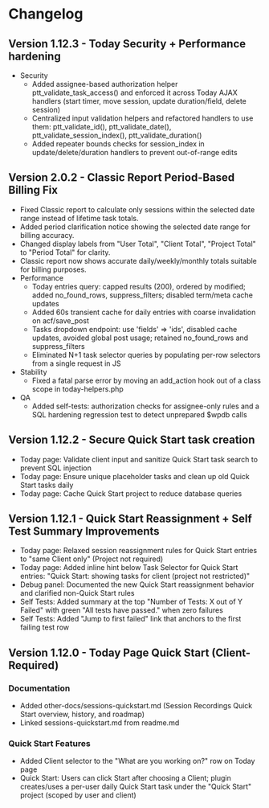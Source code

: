 # Changelog



## Version 1.12.3 - Today Security + Performance hardening

- Security
  - Added assignee-based authorization helper ptt_validate_task_access() and enforced it across Today AJAX handlers (start timer, move session, update duration/field, delete session)
  - Centralized input validation helpers and refactored handlers to use them: ptt_validate_id(), ptt_validate_date(), ptt_validate_session_index(), ptt_validate_duration()
  - Added repeater bounds checks for session_index in update/delete/duration handlers to prevent out-of-range edits
## Version 2.0.2 - Classic Report Period-Based Billing Fix
- Fixed Classic report to calculate only sessions within the selected date range instead of lifetime task totals.
- Added period clarification notice showing the selected date range for billing accuracy.
- Changed display labels from "User Total", "Client Total", "Project Total" to "Period Total" for clarity.
- Classic report now shows accurate daily/weekly/monthly totals suitable for billing purposes.
- Performance
  - Today entries query: capped results (200), ordered by modified; added no_found_rows, suppress_filters; disabled term/meta cache updates
  - Added 60s transient cache for daily entries with coarse invalidation on acf/save_post
  - Tasks dropdown endpoint: use 'fields' => 'ids', disabled cache updates, avoided global post usage; retained no_found_rows and suppress_filters
  - Eliminated N+1 task selector queries by populating per-row selectors from a single request in JS
- Stability
  - Fixed a fatal parse error by moving an add_action hook out of a class scope in today-helpers.php
- QA
  - Added self-tests: authorization checks for assignee-only rules and a SQL hardening regression test to detect unprepared $wpdb calls

## Version 1.12.2 - Secure Quick Start task creation
- Today page: Validate client input and sanitize Quick Start task search to prevent SQL injection
- Today page: Ensure unique placeholder tasks and clean up old Quick Start tasks daily
- Today page: Cache Quick Start project to reduce database queries

## Version 1.12.1 - Quick Start Reassignment + Self Test Summary Improvements
- Today page: Relaxed session reassignment rules for Quick Start entries to "same Client only" (Project not required)
- Today page: Added inline hint below Task Selector for Quick Start entries: "Quick Start: showing tasks for client (project not restricted)"
- Debug panel: Documented the new Quick Start reassignment behavior and clarified non-Quick Start rules
- Self Tests: Added summary at the top "Number of Tests: X out of Y Failed" with green "All tests have passed." when zero failures
- Self Tests: Added "Jump to first failed" link that anchors to the first failing test row

## Version 1.12.0 - Today Page Quick Start (Client-Required)

### Documentation
- Added other-docs/sessions-quickstart.md (Session Recordings Quick Start overview, history, and roadmap)
- Linked sessions-quickstart.md from readme.md

### Quick Start Features
- Added Client selector to the "What are you working on?" row on Today page
- Quick Start: Users can click Start after choosing a Client; plugin creates/uses a per-user daily Quick Start task under the "Quick Start" project (scoped by user and client)

